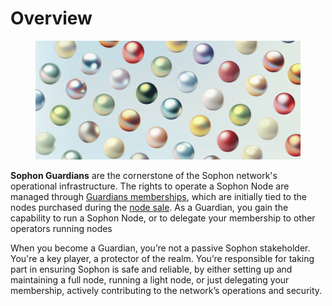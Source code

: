 # Overview

<figure><img src="../.gitbook/assets/spaces_GQRZT3a0shi9LFkNySYl_uploads_cei77Q31PTWbYQzyZkBM_Group 3.webp" alt=""><figcaption></figcaption></figure>

**Sophon Guardians** are the cornerstone of the Sophon network's operational infrastructure. The rights to operate a Sophon Node are managed through [Guardians memberships](sophon-guardian-membership.md), which are initially tied to the nodes purchased during the [node sale](node-sale/). As a Guardian, you gain the capability to run a Sophon Node, or to delegate your membership to other operators running nodes

When you become a Guardian, you’re not a passive Sophon stakeholder. You're a key player, a protector of the realm. You’re responsible for taking part in ensuring Sophon is safe and reliable, by either setting up and maintaining a full node, running a light node, or just delegating your membership, actively contributing to the network’s operations and security.
